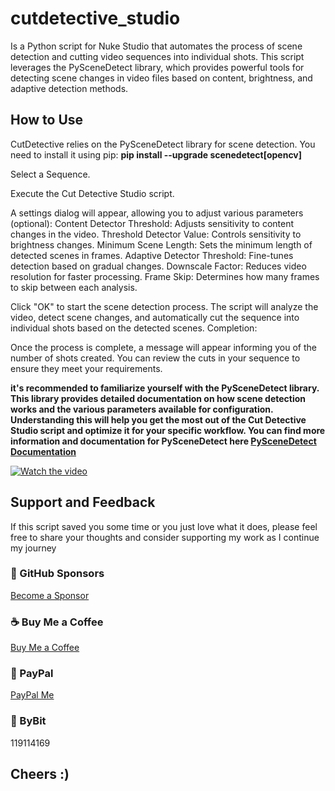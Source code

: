 # cutdetective_studio
Is a Python script for Nuke Studio that automates the process of scene detection and cutting video sequences into individual shots. This script leverages the PySceneDetect library, which provides powerful tools for detecting scene changes in video files based on content, brightness, and adaptive detection methods.

## How to Use

CutDetective relies on the PySceneDetect library for scene detection. You need to install it using pip:
**pip install --upgrade scenedetect[opencv]**

Select a Sequence.

Execute the Cut Detective Studio script. 

A settings dialog will appear, allowing you to adjust various parameters (optional):
Content Detector Threshold: Adjusts sensitivity to content changes in the video.
Threshold Detector Value: Controls sensitivity to brightness changes.
Minimum Scene Length: Sets the minimum length of detected scenes in frames.
Adaptive Detector Threshold: Fine-tunes detection based on gradual changes.
Downscale Factor: Reduces video resolution for faster processing.
Frame Skip: Determines how many frames to skip between each analysis.

Click "OK" to start the scene detection process. The script will analyze the video, detect scene changes, and automatically cut the sequence into individual shots based on the detected scenes.
Completion:

Once the process is complete, a message will appear informing you of the number of shots created. You can review the cuts in your sequence to ensure they meet your requirements.

**it's recommended to familiarize yourself with the PySceneDetect library. This library provides detailed documentation on how scene detection works and the various parameters available for configuration. Understanding this will help you get the most out of the Cut Detective Studio script and optimize it for your specific workflow.
You can find more information and documentation for PySceneDetect here [PySceneDetect Documentation](https://www.scenedetect.com/download/)**

[![Watch the video](https://img.youtube.com/vi/7zUSFjBkF64/maxresdefault.jpg)](https://youtu.be/7zUSFjBkF64)

## Support and Feedback

If this script saved you some time or you just love what it does, please feel free to share your thoughts and consider supporting my work as I continue my journey

### 💖 GitHub Sponsors
[Become a Sponsor](https://github.com/sponsors/natlrazfx)
### ☕ Buy Me a Coffee
[Buy Me a Coffee](https://www.buymeacoffee.com/natlrazfx)
### 💸 PayPal
[PayPal Me](https://paypal.me/natlrazfx)
### 👾 ByBit
119114169


## Cheers :) 
